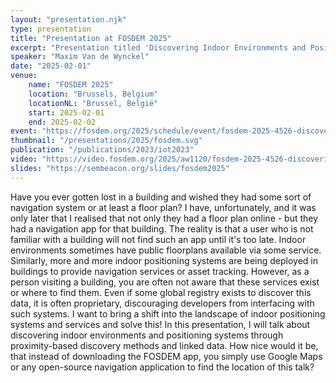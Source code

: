 ```yaml
---
layout: "presentation.njk"
type: presentation
title: "Presentation at FOSDEM 2025"
excerpt: "Presentation titled 'Discovering Indoor Environments and Positioning Systems'"
speaker: "Maxim Van de Wynckel"
date: "2025-02-01"
venue:
    name: "FOSDEM 2025"
    location: "Brussels, Belgium"
    locationNL: "Brussel, België"
    start: 2025-02-01
    end: 2025-02-02
event: "https://fosdem.org/2025/schedule/event/fosdem-2025-4526-discovering-indoor-environments-and-positioning-systems/"
thumbnail: "/presentations/2025/fosdem.svg"
publication: "/publications/2023/iot2023"
video: "https://video.fosdem.org/2025/aw1120/fosdem-2025-4526-discovering-indoor-environments-and-positioning-systems.av1.webm"
slides: "https://sembeacon.org/slides/fosdem2025"
---
```

Have you ever gotten lost in a building and wished they had some sort of navigation system or at least a floor plan? I have, unfortunately, and it was only later that I realised that not only they had a floor plan online - but they had a navigation app for that building. The reality is that a user who is not familiar with a building will not find such an app until it's too late. Indoor environments sometimes have public floorplans available via some service. Similarly, more and more indoor positioning systems are being deployed in buildings to provide navigation services or asset tracking. However, as a person visiting a building, you are often not aware that these services exist or where to find them. Even if some global registry exists to discover this data, it is often proprietary, discouraging developers from interfacing with such systems. I want to bring a shift into the landscape of indoor positioning systems and services and solve this! In this presentation, I will talk about discovering indoor environments and positioning systems through proximity-based discovery methods and linked data. How nice would it be, that instead of downloading the FOSDEM app, you simply use Google Maps or any open-source navigation application to find the location of this talk?